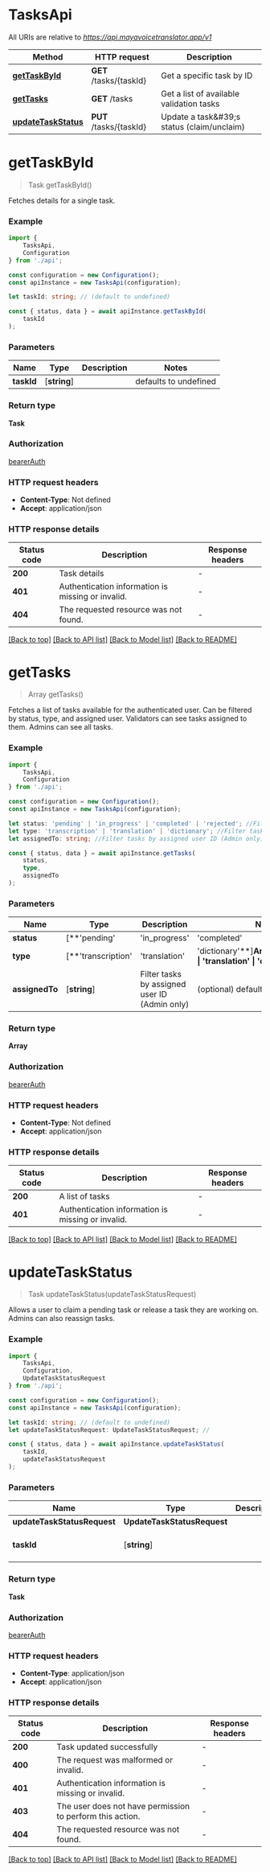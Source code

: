 # TasksApi

All URIs are relative to *https://api.mayavoicetranslator.app/v1*

|Method | HTTP request | Description|
|------------- | ------------- | -------------|
|[**getTaskById**](#gettaskbyid) | **GET** /tasks/{taskId} | Get a specific task by ID|
|[**getTasks**](#gettasks) | **GET** /tasks | Get a list of available validation tasks|
|[**updateTaskStatus**](#updatetaskstatus) | **PUT** /tasks/{taskId} | Update a task\&#39;s status (claim/unclaim)|

# **getTaskById**
> Task getTaskById()

Fetches details for a single task.

### Example

```typescript
import {
    TasksApi,
    Configuration
} from './api';

const configuration = new Configuration();
const apiInstance = new TasksApi(configuration);

let taskId: string; // (default to undefined)

const { status, data } = await apiInstance.getTaskById(
    taskId
);
```

### Parameters

|Name | Type | Description  | Notes|
|------------- | ------------- | ------------- | -------------|
| **taskId** | [**string**] |  | defaults to undefined|


### Return type

**Task**

### Authorization

[bearerAuth](../README.md#bearerAuth)

### HTTP request headers

 - **Content-Type**: Not defined
 - **Accept**: application/json


### HTTP response details
| Status code | Description | Response headers |
|-------------|-------------|------------------|
|**200** | Task details |  -  |
|**401** | Authentication information is missing or invalid. |  -  |
|**404** | The requested resource was not found. |  -  |

[[Back to top]](#) [[Back to API list]](../README.md#documentation-for-api-endpoints) [[Back to Model list]](../README.md#documentation-for-models) [[Back to README]](../README.md)

# **getTasks**
> Array<Task> getTasks()

Fetches a list of tasks available for the authenticated user. Can be filtered by status, type, and assigned user. Validators can see tasks assigned to them. Admins can see all tasks.

### Example

```typescript
import {
    TasksApi,
    Configuration
} from './api';

const configuration = new Configuration();
const apiInstance = new TasksApi(configuration);

let status: 'pending' | 'in_progress' | 'completed' | 'rejected'; //Filter tasks by status (optional) (default to undefined)
let type: 'transcription' | 'translation' | 'dictionary'; //Filter tasks by type (optional) (default to undefined)
let assignedTo: string; //Filter tasks by assigned user ID (Admin only) (optional) (default to undefined)

const { status, data } = await apiInstance.getTasks(
    status,
    type,
    assignedTo
);
```

### Parameters

|Name | Type | Description  | Notes|
|------------- | ------------- | ------------- | -------------|
| **status** | [**&#39;pending&#39; | &#39;in_progress&#39; | &#39;completed&#39; | &#39;rejected&#39;**]**Array<&#39;pending&#39; &#124; &#39;in_progress&#39; &#124; &#39;completed&#39; &#124; &#39;rejected&#39;>** | Filter tasks by status | (optional) defaults to undefined|
| **type** | [**&#39;transcription&#39; | &#39;translation&#39; | &#39;dictionary&#39;**]**Array<&#39;transcription&#39; &#124; &#39;translation&#39; &#124; &#39;dictionary&#39;>** | Filter tasks by type | (optional) defaults to undefined|
| **assignedTo** | [**string**] | Filter tasks by assigned user ID (Admin only) | (optional) defaults to undefined|


### Return type

**Array<Task>**

### Authorization

[bearerAuth](../README.md#bearerAuth)

### HTTP request headers

 - **Content-Type**: Not defined
 - **Accept**: application/json


### HTTP response details
| Status code | Description | Response headers |
|-------------|-------------|------------------|
|**200** | A list of tasks |  -  |
|**401** | Authentication information is missing or invalid. |  -  |

[[Back to top]](#) [[Back to API list]](../README.md#documentation-for-api-endpoints) [[Back to Model list]](../README.md#documentation-for-models) [[Back to README]](../README.md)

# **updateTaskStatus**
> Task updateTaskStatus(updateTaskStatusRequest)

Allows a user to claim a pending task or release a task they are working on. Admins can also reassign tasks.

### Example

```typescript
import {
    TasksApi,
    Configuration,
    UpdateTaskStatusRequest
} from './api';

const configuration = new Configuration();
const apiInstance = new TasksApi(configuration);

let taskId: string; // (default to undefined)
let updateTaskStatusRequest: UpdateTaskStatusRequest; //

const { status, data } = await apiInstance.updateTaskStatus(
    taskId,
    updateTaskStatusRequest
);
```

### Parameters

|Name | Type | Description  | Notes|
|------------- | ------------- | ------------- | -------------|
| **updateTaskStatusRequest** | **UpdateTaskStatusRequest**|  | |
| **taskId** | [**string**] |  | defaults to undefined|


### Return type

**Task**

### Authorization

[bearerAuth](../README.md#bearerAuth)

### HTTP request headers

 - **Content-Type**: application/json
 - **Accept**: application/json


### HTTP response details
| Status code | Description | Response headers |
|-------------|-------------|------------------|
|**200** | Task updated successfully |  -  |
|**400** | The request was malformed or invalid. |  -  |
|**401** | Authentication information is missing or invalid. |  -  |
|**403** | The user does not have permission to perform this action. |  -  |
|**404** | The requested resource was not found. |  -  |

[[Back to top]](#) [[Back to API list]](../README.md#documentation-for-api-endpoints) [[Back to Model list]](../README.md#documentation-for-models) [[Back to README]](../README.md)

